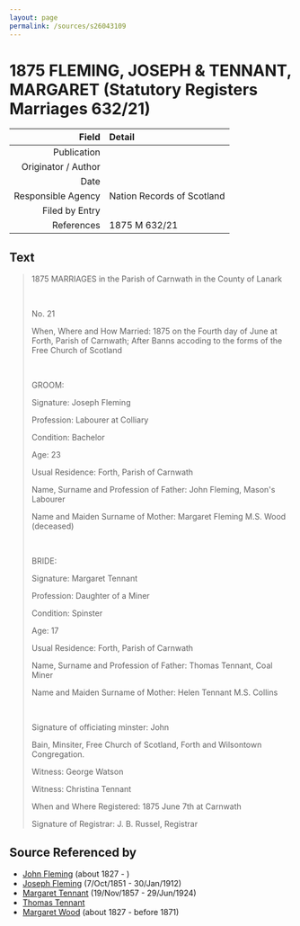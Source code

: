 ```yaml
---
layout: page
permalink: /sources/s26043109
---
```


# 1875 FLEMING, JOSEPH & TENNANT, MARGARET (Statutory Registers Marriages 632/21)

Field | Detail
---:|:---
Publication | 
Originator / Author | 
Date | 
Responsible Agency | Nation Records of Scotland
Filed by Entry | 
References | 1875 M 632/21

## Text

> 1875 MARRIAGES in the Parish of Carnwath in the County of Lanark
>
> <br/>
>
> No. 21
>
> When, Where and How Married: 1875 on the Fourth day of June at Forth, Parish of Carnwath; After Banns accoding to the forms of the Free Church of Scotland
>
> <br/>
>
> GROOM:
>
> Signature: Joseph Fleming
>
> Profession: Labourer at Colliary
>
> Condition: Bachelor
>
> Age: 23
>
> Usual Residence: Forth, Parish of Carnwath
>
> Name, Surname and Profession of Father: John Fleming, Mason's Labourer
>
> Name and Maiden Surname of Mother: Margaret Fleming M.S. Wood (deceased)
>
> <br/>
>
> BRIDE:
>
> Signature: Margaret Tennant
>
> Profession: Daughter of a Miner
>
> Condition: Spinster
>
> Age: 17
>
> Usual Residence: Forth, Parish of Carnwath
>
> Name, Surname and Profession of Father: Thomas Tennant, Coal Miner
>
> Name and Maiden Surname of Mother: Helen Tennant M.S. Collins
>
> <br/>
>
> Signature of officiating minster: John 
>
> Bain, Minsiter, Free Church of Scotland, Forth and Wilsontown Congregation.
>
> Witness: George Watson
>
> Witness: Christina Tennant
>
> When and Where Registered: 1875 June 7th at Carnwath
>
> Signature of Registrar: J. B. Russel, Registrar
>

## Source Referenced by

* [John Fleming](../people/@39983533@-john-fleming-b1827-d.md) (about 1827 - )
* [Joseph Fleming](../people/@57117702@-joseph-fleming-b1851-10-7-d1912-1-30.md) (7/Oct/1851 - 30/Jan/1912)
* [Margaret Tennant](../people/@14002910@-margaret-tennant-b1857-11-19-d1924-6-29.md) (19/Nov/1857 - 29/Jun/1924)
* [Thomas Tennant](../people/@12974870@-thomas-tennant-b-d.md)
* [Margaret Wood](../people/@50500805@-margaret-wood-b1827-d1871.md) (about 1827 - before 1871)
